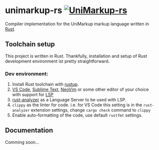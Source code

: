 # unimarkup-rs [![UniMarkup-rs](https://github.com/Unimarkup/unimarkup-rs/actions/workflows/rust.yml/badge.svg?branch=main)](https://github.com/Unimarkup/unimarkup-rs/actions/workflows/rust.yml)

Compiler implementation for the UniMarkup markup language written in [Rust](https://www.rust-lang.org/).

## Toolchain setup

This project is written in Rust. Thankfully, installation and setup of Rust development environment ist pretty straightforward.

### Dev environment:

1. Install Rust toolchain with [rustup](https://rustup.rs/).
2. [VS Code](https://code.visualstudio.com/), [Sublime Text](https://www.sublimetext.com/), [NeoVim](https://neovim.io/) or some other editor of your choice with support for [LSP](https://microsoft.github.io/language-server-protocol/)
3. [rust-analyzer](https://github.com/rust-analyzer/rust-analyzer) as a Language Server to be used with LSP.
4. `clippy` as the linter for code. i.e. for VS Code this setting is in the `rust-analyzer` extension settings, change `cargo check` command to `clippy`
5. Enable auto-formatting of the code, use default `rustfmt` settings.

## Documentation

Comming soon...
